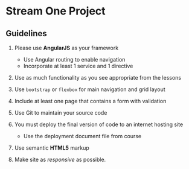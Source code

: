 # Stream One Project

## Guidelines

1. Please use **AngularJS** as your framework
	- Use Angular routing to enable navigation
	- Incorporate at least 1 service and 1 directive

2. Use as much functionality as you see appropriate from the lessons
3. Use ```bootstrap``` or ```flexbox``` for main navigation and grid layout
4. Include at least one page that contains a form with validation
5. Use Git to maintain your source code
6. You must deploy the final version of code to an internet hosting site
	- Use the deployment document file from course
7. Use semantic **HTML5** markup
8. Make site as *responsive* as possible.